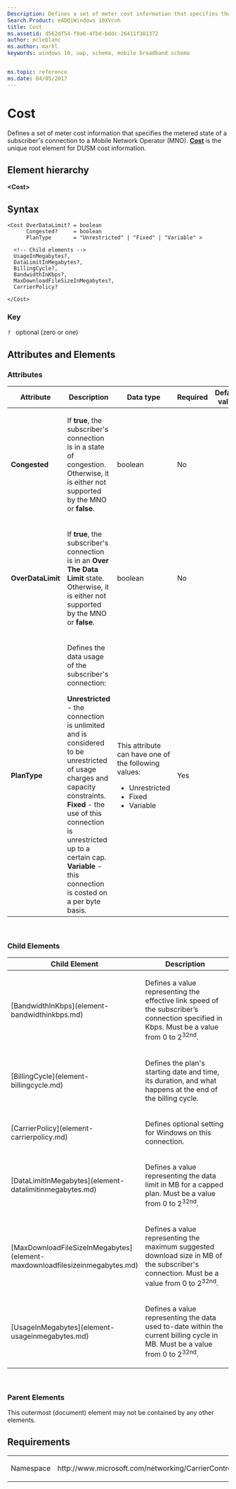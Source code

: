 ```yaml
---
Description: Defines a set of meter cost information that specifies the metered state of a subscriber's connection to a Mobile Network Operator (MNO). 
Search.Product: eADQiWindows 10XVcnh
title: Cost
ms.assetid: d562df54-f0a6-4fbd-bddc-26411f381372
author: mcleblanc
ms.author: markl
keywords: windows 10, uwp, schema, mobile broadband schema


ms.topic: reference
ms.date: 04/05/2017
---
```


# Cost


Defines a set of meter cost information that specifies the metered state of a subscriber's connection to a Mobile Network Operator (MNO). [**Cost**](element-cost.md) is the unique root element for DUSM cost information.

## Element hierarchy

**&lt;Cost&gt;**

## Syntax

``` syntax
<Cost OverDataLimit? = boolean
      Congested?     = boolean
      PlanType       = "Unrestricted" | "Fixed" | "Variable" >

  <!-- Child elements -->
  UsageInMegabytes?,
  DataLimitInMegabytes?,
  BillingCycle?,
  BandwidthInKbps?,
  MaxDownloadFileSizeInMegabytes?,
  CarrierPolicy?

</Cost>
```

### Key

`?`   optional (zero or one)

## Attributes and Elements


### Attributes

<table>
<colgroup>
<col width="20%" />
<col width="20%" />
<col width="20%" />
<col width="20%" />
<col width="20%" />
</colgroup>
<thead>
<tr class="header">
<th>Attribute</th>
<th>Description</th>
<th>Data type</th>
<th>Required</th>
<th>Default value</th>
</tr>
</thead>
<tbody>
<tr class="odd">
<td><strong>Congested</strong></td>
<td><p>If <strong>true</strong>, the subscriber's connection is in a state of congestion. Otherwise, it is either not supported by the MNO or <strong>false</strong>.</p></td>
<td>boolean</td>
<td>No</td>
<td></td>
</tr>
<tr class="even">
<td><strong>OverDataLimit</strong></td>
<td><p>If <strong>true</strong>, the subscriber's connection is in an <strong>Over The Data Limit</strong> state. Otherwise, it is either not supported by the MNO or <strong>false</strong>.</p></td>
<td>boolean</td>
<td>No</td>
<td></td>
</tr>
<tr class="odd">
<td><strong>PlanType</strong></td>
<td><p>Defines the data usage of the subscriber's connection:</p>
<strong>Unrestricted</strong> - the connection is unlimited and is considered to be unrestricted of usage charges and capacity constraints.
<strong>Fixed</strong> - the use of this connection is unrestricted up to a certain cap.
<strong>Variable</strong> - this connection is costed on a per byte basis.</td>
<td><p>This attribute can have one of the following values:</p>
<ul>
<li>Unrestricted</li>
<li>Fixed</li>
<li>Variable</li>
</ul></td>
<td>Yes</td>
<td></td>
</tr>
</tbody>
</table>

 

### Child Elements

<table>
<colgroup>
<col width="50%" />
<col width="50%" />
</colgroup>
<thead>
<tr class="header">
<th>Child Element</th>
<th>Description</th>
</tr>
</thead>
<tbody>
<tr class="odd">
<td>[BandwidthInKbps](element-bandwidthinkbps.md)</td>
<td><p>Defines a value representing the effective link speed of the subscriber’s connection specified in Kbps. Must be a value from 0 to 2<sup>32nd</sup>.</p></td>
</tr>
<tr class="even">
<td>[BillingCycle](element-billingcycle.md)</td>
<td><p>Defines the plan's starting date and time, its duration, and what happens at the end of the billing cycle.</p></td>
</tr>
<tr class="odd">
<td>[CarrierPolicy](element-carrierpolicy.md)</td>
<td><p>Defines optional setting for Windows on this connection.</p></td>
</tr>
<tr class="even">
<td>[DataLimitInMegabytes](element-datalimitinmegabytes.md)</td>
<td><p>Defines a value representing the data limit in MB for a capped plan. Must be a value from 0 to 2<sup>32nd</sup>.</p></td>
</tr>
<tr class="odd">
<td>[MaxDownloadFileSizeInMegabytes](element-maxdownloadfilesizeinmegabytes.md)</td>
<td><p>Defines a value representing the maximum suggested download size in MB of the subscriber's connection. Must be a value from 0 to 2<sup>32nd</sup>.</p></td>
</tr>
<tr class="even">
<td>[UsageInMegabytes](element-usageinmegabytes.md)</td>
<td><p>Defines a value representing the data used to-date within the current billing cycle in MB. Must be a value from 0 to 2<sup>32nd</sup>.</p></td>
</tr>
</tbody>
</table>

 

### Parent Elements

This outermost (document) element may not be contained by any other elements.

## Requirements

<table>
<colgroup>
<col width="50%" />
<col width="50%" />
</colgroup>
<tbody>
<tr class="odd">
<td><p>Namespace</p></td>
<td><p>http://www.microsoft.com/networking/CarrierControl/DUSM/v1</p></td>
</tr>
</tbody>
</table>

 

 



